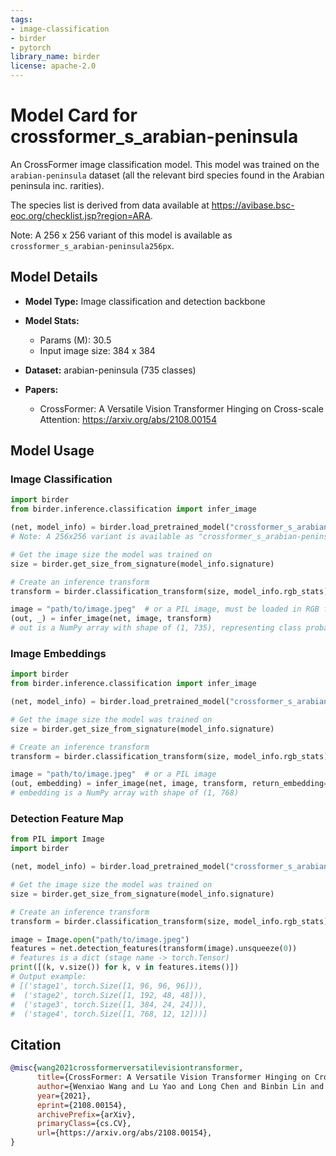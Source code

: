 ```yaml
---
tags:
- image-classification
- birder
- pytorch
library_name: birder
license: apache-2.0
---
```


# Model Card for crossformer_s_arabian-peninsula

An CrossFormer image classification model. This model was trained on the `arabian-peninsula` dataset (all the relevant bird species found in the Arabian peninsula inc. rarities).

The species list is derived from data available at <https://avibase.bsc-eoc.org/checklist.jsp?region=ARA>.

Note: A 256 x 256 variant of this model is available as `crossformer_s_arabian-peninsula256px`.

## Model Details

- **Model Type:** Image classification and detection backbone
- **Model Stats:**
    - Params (M): 30.5
    - Input image size: 384 x 384
- **Dataset:** arabian-peninsula (735 classes)

- **Papers:**
    - CrossFormer: A Versatile Vision Transformer Hinging on Cross-scale Attention: <https://arxiv.org/abs/2108.00154>

## Model Usage

### Image Classification

```python
import birder
from birder.inference.classification import infer_image

(net, model_info) = birder.load_pretrained_model("crossformer_s_arabian-peninsula", inference=True)
# Note: A 256x256 variant is available as "crossformer_s_arabian-peninsula256px"

# Get the image size the model was trained on
size = birder.get_size_from_signature(model_info.signature)

# Create an inference transform
transform = birder.classification_transform(size, model_info.rgb_stats)

image = "path/to/image.jpeg"  # or a PIL image, must be loaded in RGB format
(out, _) = infer_image(net, image, transform)
# out is a NumPy array with shape of (1, 735), representing class probabilities.
```

### Image Embeddings

```python
import birder
from birder.inference.classification import infer_image

(net, model_info) = birder.load_pretrained_model("crossformer_s_arabian-peninsula", inference=True)

# Get the image size the model was trained on
size = birder.get_size_from_signature(model_info.signature)

# Create an inference transform
transform = birder.classification_transform(size, model_info.rgb_stats)

image = "path/to/image.jpeg"  # or a PIL image
(out, embedding) = infer_image(net, image, transform, return_embedding=True)
# embedding is a NumPy array with shape of (1, 768)
```

### Detection Feature Map

```python
from PIL import Image
import birder

(net, model_info) = birder.load_pretrained_model("crossformer_s_arabian-peninsula", inference=True)

# Get the image size the model was trained on
size = birder.get_size_from_signature(model_info.signature)

# Create an inference transform
transform = birder.classification_transform(size, model_info.rgb_stats)

image = Image.open("path/to/image.jpeg")
features = net.detection_features(transform(image).unsqueeze(0))
# features is a dict (stage name -> torch.Tensor)
print([(k, v.size()) for k, v in features.items()])
# Output example:
# [('stage1', torch.Size([1, 96, 96, 96])),
#  ('stage2', torch.Size([1, 192, 48, 48])),
#  ('stage3', torch.Size([1, 384, 24, 24])),
#  ('stage4', torch.Size([1, 768, 12, 12]))]
```

## Citation

```bibtex
@misc{wang2021crossformerversatilevisiontransformer,
      title={CrossFormer: A Versatile Vision Transformer Hinging on Cross-scale Attention},
      author={Wenxiao Wang and Lu Yao and Long Chen and Binbin Lin and Deng Cai and Xiaofei He and Wei Liu},
      year={2021},
      eprint={2108.00154},
      archivePrefix={arXiv},
      primaryClass={cs.CV},
      url={https://arxiv.org/abs/2108.00154},
}
```
